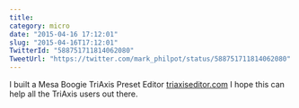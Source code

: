 ```yaml
---
title: 
category: micro
date: "2015-04-16 17:12:01"
slug: "2015-04-16T17:12:01"
TwitterId: "588751711814062080"
TweetUrl: "https://twitter.com/mark_philpot/status/588751711814062080"
---
```


I built a Mesa Boogie TriAxis Preset Editor
[triaxiseditor.com](http://triaxiseditor.com) I hope this can help all the
TriAxis users out there.
